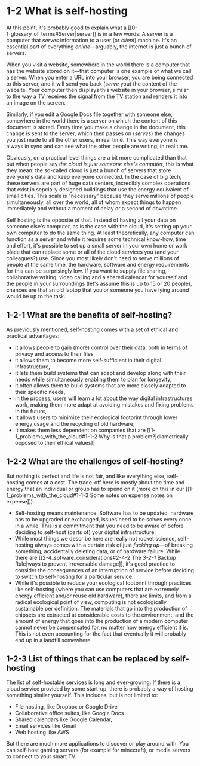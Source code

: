 # 1-2 What is self-hosting

At this point, it's probably good to explain what a [[0-1_glossary_of_terms#Server|server]] is in a few words: A server is a computer that *serves* information to a user (or *client*) machine. It's an essential part of everything *online*—arguably, the internet is just a bunch of servers.

When you visit a website, somewhere in the world there is a computer that has the website stored on it—that computer is one example of what we call a server. When you enter a URL into your browser, you are being connected to this server, and it will send you back (*serve* you) the content of the website. Your computer then displays this website in your browser, similar to the way a TV receives the signal from the TV station and renders it into an image on the screen.

Similarly, if you edit a Google Docs file together with someone else, somewhere in the world there is a server on which the content of this document is stored. Every time you make a change in the document, this change is sent to the server, which then passes on (*serves*) the changes you just made to all the other users, in real time. This way everyone is always in sync and can see what the other people are writing, in real time.

Obviously, on a practical level things are a bit more complicated than that but when people say *the cloud is just someone else's computer*, this is what they mean: the so-called cloud is just a bunch of servers that store everyone's data and keep everyone connected. In the case of big tech, these servers are part of huge data centers, incredibly complex operations that exist in sepcially designed buildings that use the energy equivalent of small cities. This scale is "necessary" because they serve millions of people simultaneously, all over the world, all of whom expect things to happen immediately and without a moment of delay or a second of downtime.

Self hosting is the opposite of that. Instead of having all your data on someone else's computer, as is the case with the cloud, it's setting up your own computer to do the same thing. At least theoretically, any computer can function as a server and while it requires some technical know-how, time and effort, it's possible to set up a small server in your own home or work place that can replace some or all of the cloud services you (and your colleagues?) use. Since you most likely don't need to serve millions of people at the same time, the hardware, software and energy requirements for this can be surprisingly low. If you want to supply file sharing, collaborative writing, video calling and a shared calendar for yourself and the people in your surroundings (let's assume this is up to 15 or 20 people), chances are that an old laptop that you or someone you have lying around would be up to the task.

## 1-2-1 What are the benefits of self-hosting?

As previously mentioned, self-hosting comes with a set of ethical and practical advantages:

- it allows people to gain (more) control over their data, both in terms of privacy and access to their files
- it allows them to become more self-sufficient in their digital infrastructure,
- it lets them build systems that can adapt and develop along with their needs while simultaneously enabling them to plan for longevity,
- it often allows them to build systems that are more closely adapted to their specific needs,
- in the process, users will learn a lot about the way digital infrastructures work, making them more adapt at avoiding mistakes and fixing problems in the future,
- It allows users to minimize their ecological footprint through lower energy usage and the recycling of old hardware,
- It makes them less dependent on companies that are [[1-1_problems_with_the_cloud#1-1-2 Why is that a problem?|diametrically opposed to their ethical values]]

## 1-2-2 What are the challenges of self-hosting?

But nothing is perfect and life is not fair, and like everything else, self-hosting comes at a cost. The trade-off here is mostly about the time and energy that an individual or group has to spend on it (more on this in our [[1-1_problems_with_the_cloud#1-1-3 Some notes on expense|notes on expense]]).

- Self-hosting means maintenance. Software has to be updated, hardware has to be upgraded or exchanged, issues need to be solves every once in a while. This is a commitment that you need to be aware of before deciding to self-host (parts of) your digital infrastructure.
- While most things we describe here are really not rocket science, self-hosting always comes with a certain risk of just *fucking up*—of breaking something, accidentally deleting data, or of hardware failure. While there are [[2-4_sofware_considerations#2-4-2 The *3-2-1* Backup Rule|ways to prevent irreversable damage]], it's good practice to consider the consequences of an interruption of service before deciding to switch to self-hosting for a particular service.
- While it's possible to reduce your ecological footprint through practices like self-hosting (where you can use computers that are extremely energy efficient and/or reuse old hardware), there are limits, and from a radical ecological point of view, computing is not ecologically sustainable per definition. The materials that go into the production of chipsets are extracted at considerable costs to the environment, and the amount of energy that goes into the production of a modern computer cannot never be compensated for, no matter how energy efficient it is. This is not even accounting for the fact that eventually it will probably end up in a landfill somewhere.

## 1-2-3 List of things that can be replaced by self-hosting

The list of self-hostable services is long and ever-growing. If there is a cloud service provided by some start-up, there is probably a way of hosting something similar yourself. This includes, but is not limited to:

- File hosting, like Dropbox or Google Drive
- Collaborative office suites, like Google Docs
- Shared calendars like Google Calendar,
- Email services like Gmail
- Web hosting like AWS

But there are much more applications to discover or play around with. You can self-host gaming servers (for example for minecraft), or media servers to connect to your smart TV.